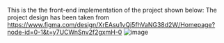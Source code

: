 This is the the front-end implementation of the project shown below:
The project design has been taken from https://www.figma.com/design/XrEAsu1vQj5fhVaNG38d2W/Homepage?node-id=0-1&t=y7UCWnSnv2f2gxmH-0
![image](https://github.com/HuGoBass09/holbertonschool-web-development/assets/137891684/b1d39505-6252-4bfb-9908-b8d0a9af01c4)
